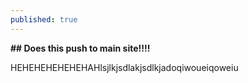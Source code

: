 ```yaml
---
published: true
---
```



**## Does this push to main site!!!!**

HEHEHEHEHEHEHAHlsjlkjsdlakjsdlkjadoqiwoueiqoweiu

